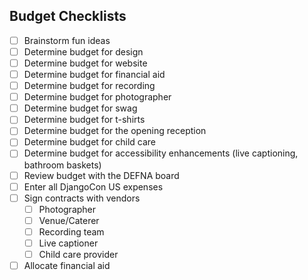 ## Budget Checklists

- [ ] Brainstorm fun ideas
- [ ] Determine budget for design
- [ ] Determine budget for website
- [ ] Determine budget for financial aid
- [ ] Determine budget for recording 
- [ ] Determine budget for photographer
- [ ] Determine budget for swag
- [ ] Determine budget for t-shirts
- [ ] Determine budget for the opening reception
- [ ] Determine budget for child care 
- [ ] Determine budget for accessibility enhancements (live captioning, bathroom baskets) 
- [ ] Review budget with the DEFNA board
- [ ] Enter all DjangoCon US expenses
- [ ] Sign contracts with vendors 
  - [ ] Photographer 
  - [ ] Venue/Caterer 
  - [ ] Recording team 
  - [ ] Live captioner 
  - [ ] Child care provider 
- [ ] Allocate financial aid 
